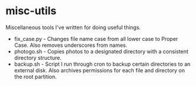 misc-utils
==========

Miscellaneous tools I've written for doing useful things.

* fix_case.py - Changes file name case from all lower case to Proper Case. Also removes underscores from names.
* photogo.sh - Copies photos to a designated directory with a consistent directory structure.
* backup.sh - Script I run through cron to backup certain directories to an external disk. Also archives permissions for each file and directory on the root partition.

